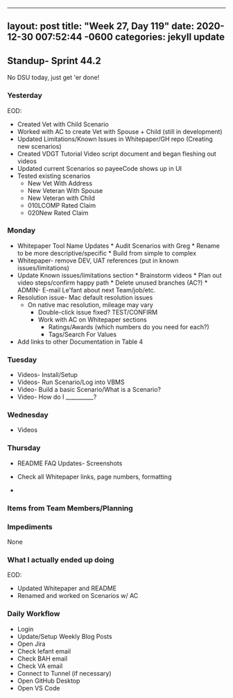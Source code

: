 
---
layout: post
title:  "Week 27, Day 119"
date:   2020-12-30 007:52:44 -0600
categories: jekyll update
---

## Standup- Sprint 44.2
  No DSU today, just get 'er done!
### Yesterday
EOD:
* Created Vet with Child Scenario
* Worked with AC to create Vet with Spouse + Child (still in development)
* Updated Limitations/Known Issues in Whitepaper/GH repo (Creating new scenarios)
* Created VDGT Tutorial Video script document and began fleshing out videos
* Updated current Scenarios so payeeCode shows up in UI
* Tested existing scenarios
  * New Vet With Address
  * New Veteran With Spouse
  * New Veteran with Child
  * 010LCOMP Rated Claim
  * 020New Rated Claim 

### Monday

* Whitepaper Tool Name Updates
      * Audit Scenarios with Greg
        * Rename to be more descriptive/specific
        * Build from simple to complex
* Whitepaper- remove DEV, UAT references (put in known issues/limitations)
* Update Known issues/limitations section
      * Brainstorm videos
      * Plan out video steps/confirm happy path
      * Delete unused branches (AC?)
      * ADMIN- E-mail Le'fant about next Team/job/etc.
* Resolution issue- Mac default resolution issues
  * On native mac resolution, mileage may vary
      * Double-click issue fixed? TEST/CONFIRM
      * Work with AC on Whitepaper sections
        * Ratings/Awards (which numbers do you need for each?)
        * Tags/Search For Values
* Add links to other Documentation in Table 4

### Tuesday
* Videos- Install/Setup
* Videos- Run Scenario/Log into VBMS
* Video- Build a basic Scenario/What is a Scenario?
* Video- How do I __________?

### Wednesday
* Videos

### Thursday
* README FAQ Updates- Screenshots  
* Check all Whitepaper links, page numbers, formatting

*  
### Items from Team Members/Planning
  
### Impediments
None
### What I actually ended up doing
EOD:
* Updated Whitepaper and README
* Renamed and worked on Scenarios w/ AC

### Daily Workflow
* Login
* Update/Setup Weekly Blog Posts
* Open Jira
* Check lefant email
* Check BAH email
* Check VA email
* Connect to Tunnel (if necessary)
* Open GitHub Desktop
* Open VS Code

